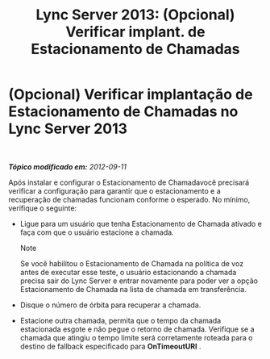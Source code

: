 ﻿---
title: "Lync Server 2013: (Opcional) Verificar implant. de Estacionamento de Chamadas"
TOCTitle: (Opcional) Verificar implantação de Estacionamento de Chamadas
ms:assetid: fcfe0962-1a9c-4cbd-847c-fed40e3b1480
ms:mtpsurl: https://technet.microsoft.com/pt-br/library/Gg413076(v=OCS.15)
ms:contentKeyID: 49308705
ms.date: 05/19/2016
mtps_version: v=OCS.15
ms.translationtype: HT
---

# (Opcional) Verificar implantação de Estacionamento de Chamadas no Lync Server 2013

 

_**Tópico modificado em:** 2012-09-11_

Após instalar e configurar o Estacionamento de Chamadavocê precisará verificar a configuração para garantir que o estacionamento e a recuperação de chamadas funcionam conforme o esperado. No mínimo, verifique o seguinte:

  - Ligue para um usuário que tenha Estacionamento de Chamada ativado e faça com que o usuário estacione a chamada.
    
    > [!NOTE]  
    > Se você habilitou o Estacionamento de Chamada na política de voz antes de executar esse teste, o usuário estacionando a chamada precisa sair do Lync Server e entrar novamente para poder ver a opção Estacionamento de Chamada na lista de chamada em transferência.

  - Disque o número de órbita para recuperar a chamada.

  - Estacione outra chamada, permita que o tempo da chamada estacionada esgote e não pegue o retorno de chamada. Verifique se a chamada que atingiu o tempo limite será corretamente roteada para o destino de fallback especificado para **OnTimeoutURI** .

